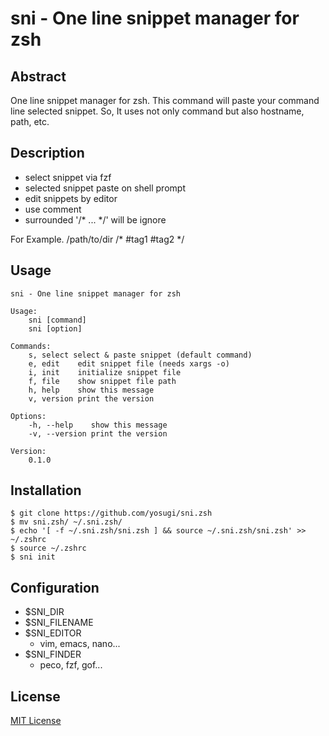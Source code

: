 # sni - One line snippet manager for zsh

## Abstract

One line snippet manager for zsh.
This command will paste your command line selected snippet.
So, It uses not only command but also hostname, path, etc.

## Description

- select snippet via fzf
- selected snippet paste on shell prompt
- edit snippets by editor
- use comment
- surrounded '/* ... */' will be ignore

For Example.
 /path/to/dir /* #tag1 #tag2 */

## Usage

```
sni - One line snippet manager for zsh

Usage:
    sni [command]
    sni [option]

Commands:
    s, select select & paste snippet (default command)
    e, edit    edit snippet file (needs xargs -o)
    i, init    initialize snippet file
    f, file    show snippet file path
    h, help    show this message
    v, version print the version

Options:
    -h, --help    show this message
    -v, --version print the version

Version:
    0.1.0
```

## Installation

```
$ git clone https://github.com/yosugi/sni.zsh
$ mv sni.zsh/ ~/.sni.zsh/
$ echo '[ -f ~/.sni.zsh/sni.zsh ] && source ~/.sni.zsh/sni.zsh' >> ~/.zshrc
$ source ~/.zshrc
$ sni init
```

## Configuration

* $SNI_DIR
* $SNI_FILENAME
* $SNI_EDITOR
    * vim, emacs, nano...
* $SNI_FINDER
    * peco, fzf, gof...

## License

[MIT License](LICENSE)
